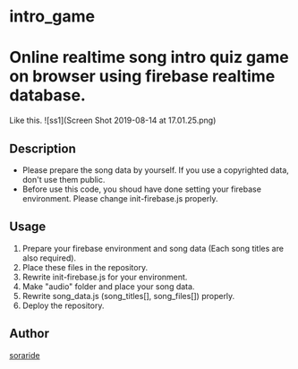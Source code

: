 # intro_game
Online realtime song intro quiz game on browser using firebase realtime database.
====

Like this.
![ss1](Screen Shot 2019-08-14 at 17.01.25.png)


## Description
- Please prepare the song data by yourself. If you use a copyrighted data, don't use them public.
- Before use this code, you shoud have done setting your firebase environment. Please change init-firebase.js properly.

## Usage
1. Prepare your firebase environment and song data (Each song titles are also required).
2. Place these files in the repository.
3. Rewrite init-firebase.js for your environment.
4. Make "audio" folder and place your song data.
5. Rewrite song_data.js (song_titles[], song_files[]) properly. 
6. Deploy the repository.

## Author

[soraride](https://sorarideblog.com/)
